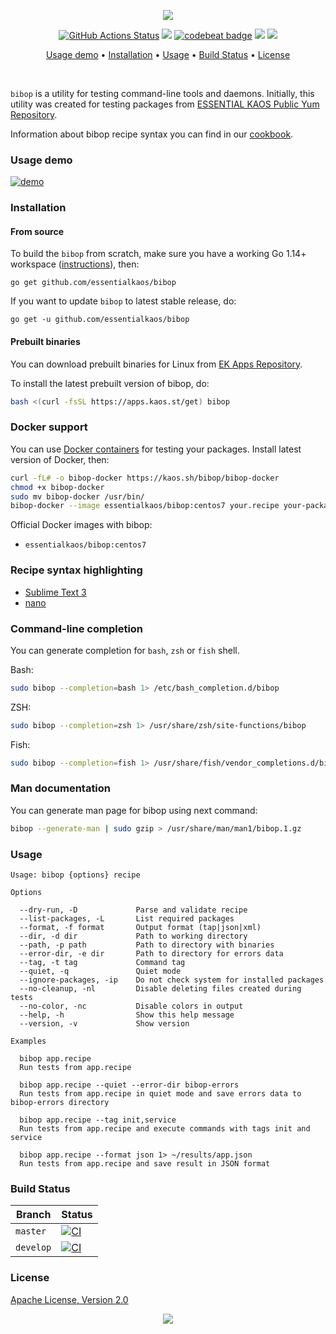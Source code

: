 <p align="center"><img src="https://gh.kaos.st/bibop.svg"/></p>

<p align="center">
  <a href="https://github.com/essentialkaos/bibop/actions"><img src="https://github.com/essentialkaos/bibop/workflows/CI/badge.svg" alt="GitHub Actions Status" /></a>
  <a href="https://goreportcard.com/report/github.com/essentialkaos/bibop"><img src="https://goreportcard.com/badge/github.com/essentialkaos/bibop" /></a>
  <a href="https://codebeat.co/projects/github-com-essentialkaos-bibop-master"><img alt="codebeat badge" src="https://codebeat.co/badges/a03d5074-eea9-48a7-848c-dacbe7a9bf04" /></a>
  <a href="https://github.com/essentialkaos/bibop/actions?query=workflow%3ACodeQL"><img src="https://github.com/essentialkaos/bibop/workflows/CodeQL/badge.svg" /></a>
  <a href="#license"><img src="https://gh.kaos.st/apache2.svg"></a>
</p>

<p align="center"><a href="#usage-demo">Usage demo</a> • <a href="#installation">Installation</a> • <a href="#usage">Usage</a> • <a href="#build-status">Build Status</a> • <a href="#license">License</a></p>

<br/>

`bibop` is a utility for testing command-line tools and daemons. Initially, this utility was created for testing packages from [ESSENTIAL KAOS Public Yum Repository](https://yum.kaos.st).

Information about bibop recipe syntax you can find in our [cookbook](COOKBOOK.md).

### Usage demo

[![demo](https://gh.kaos.st/bibop-310.gif)](#usage-demo)

### Installation

#### From source

To build the `bibop` from scratch, make sure you have a working Go 1.14+ workspace ([instructions](https://golang.org/doc/install)), then:

```
go get github.com/essentialkaos/bibop
```

If you want to update `bibop` to latest stable release, do:

```
go get -u github.com/essentialkaos/bibop
```

#### Prebuilt binaries

You can download prebuilt binaries for Linux from [EK Apps Repository](https://apps.kaos.st/bibop/latest).

To install the latest prebuilt version of bibop, do:

```bash
bash <(curl -fsSL https://apps.kaos.st/get) bibop
```

### Docker support

You can use [Docker containers](https://hub.docker.com/r/essentialkaos/bibop) for testing your packages. Install latest version of Docker, then:

```bash
curl -fL# -o bibop-docker https://kaos.sh/bibop/bibop-docker
chmod +x bibop-docker
sudo mv bibop-docker /usr/bin/
bibop-docker --image essentialkaos/bibop:centos7 your.recipe your-package.rpm
```

Official Docker images with bibop:

- `essentialkaos/bibop:centos7`

### Recipe syntax highlighting

* [Sublime Text 3](https://github.com/essentialkaos/blackhole-theme-sublime/blob/master/bibop-recipe.sublime-syntax)
* [nano](https://github.com/essentialkaos/blackhole-theme-nano/blob/master/bibop.nanorc)

### Command-line completion

You can generate completion for `bash`, `zsh` or `fish` shell.

Bash:
```bash
sudo bibop --completion=bash 1> /etc/bash_completion.d/bibop
```


ZSH:
```bash
sudo bibop --completion=zsh 1> /usr/share/zsh/site-functions/bibop
```


Fish:
```bash
sudo bibop --completion=fish 1> /usr/share/fish/vendor_completions.d/bibop.fish
```

### Man documentation

You can generate man page for bibop using next command:

```bash
bibop --generate-man | sudo gzip > /usr/share/man/man1/bibop.1.gz
```

### Usage

```
Usage: bibop {options} recipe

Options

  --dry-run, -D             Parse and validate recipe
  --list-packages, -L       List required packages
  --format, -f format       Output format (tap|json|xml)
  --dir, -d dir             Path to working directory
  --path, -p path           Path to directory with binaries
  --error-dir, -e dir       Path to directory for errors data
  --tag, -t tag             Command tag
  --quiet, -q               Quiet mode
  --ignore-packages, -ip    Do not check system for installed packages
  --no-cleanup, -nl         Disable deleting files created during tests
  --no-color, -nc           Disable colors in output
  --help, -h                Show this help message
  --version, -v             Show version

Examples

  bibop app.recipe
  Run tests from app.recipe

  bibop app.recipe --quiet --error-dir bibop-errors
  Run tests from app.recipe in quiet mode and save errors data to bibop-errors directory

  bibop app.recipe --tag init,service
  Run tests from app.recipe and execute commands with tags init and service

  bibop app.recipe --format json 1> ~/results/app.json
  Run tests from app.recipe and save result in JSON format

```

### Build Status

| Branch | Status |
|------------|--------|
| `master` | [![CI](https://github.com/essentialkaos/bibop/workflows/CI/badge.svg?branch=master)](https://github.com/essentialkaos/bibop/actions) |
| `develop` | [![CI](https://github.com/essentialkaos/bibop/workflows/CI/badge.svg?branch=develop)](https://github.com/essentialkaos/bibop/actions) |

### License

[Apache License, Version 2.0](http://www.apache.org/licenses/LICENSE-2.0)

<p align="center"><a href="https://essentialkaos.com"><img src="https://gh.kaos.st/ekgh.svg"/></a></p>
